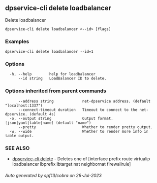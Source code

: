 ## dpservice-cli delete loadbalancer

Delete loadbalancer

```
dpservice-cli delete loadbalancer <--id> [flags]
```

### Examples

```
dpservice-cli delete loadbalancer --id=1
```

### Options

```
  -h, --help        help for loadbalancer
      --id string   LoadBalancer ID to delete.
```

### Options inherited from parent commands

```
      --address string             net-dpservice address. (default "localhost:1337")
      --connect-timeout duration   Timeout to connect to the net-dpservice. (default 4s)
  -o, --output string              Output format. [json|yaml|table|name] (default "name")
      --pretty                     Whether to render pretty output.
  -w, --wide                       Whether to render more info in table output.
```

### SEE ALSO

* [dpservice-cli delete](dpservice-cli_delete.md)	 - Deletes one of [interface prefix route virtualip loadbalancer lbprefix lbtarget nat neighbornat firewallrule]

###### Auto generated by spf13/cobra on 26-Jul-2023
